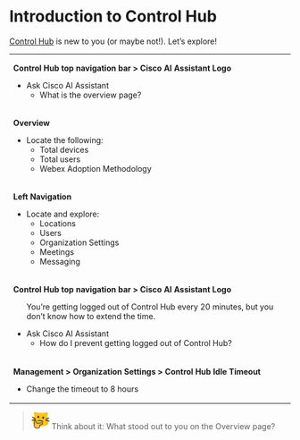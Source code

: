 # Introduction to Control Hub
[Control Hub](http://admin.webex.com/) is new to you (or maybe not!). Let’s explore!

<table><tbody><tr><td><p><strong>Control Hub top navigation bar &gt; Cisco AI Assistant Logo</strong></p><ul><li>Ask Cisco AI Assistant<ul><li>What is the overview page?</li></ul></li></ul></td><th></th></tr><tr><td><p><strong>Overview</strong></p><ul><li>Locate the following:<ul><li>Total devices</li><li>Total users</li><li>Webex Adoption Methodology</li></ul></li></ul></td><td></td></tr><tr><td><p><strong>Left Navigation</strong></p><ul><li>Locate and explore:<ul><li>Locations</li><li>Users</li><li>Organization Settings</li><li>Meetings</li><li>Messaging</li></ul></li></ul></td><td></td></tr><tr><td><p><strong>Control Hub top navigation bar &gt; Cisco AI Assistant Logo</strong></p><ul>You’re getting logged out of Control Hub every 20 minutes, but you don’t know how to extend the time.</p><li>Ask Cisco AI Assistant<ul><li>How do I prevent getting logged out of Control Hub?</li></ul></li></ul></td></tr><tr><td><p><strong>Management &gt; Organization Settings &gt; Control Hub Idle Timeout</strong></p><ul><li>Change the timeout to 8 hours</li></ul></td><td></td></tr></tbody></table>



>![Think About It](template_assets/thinkingcat.png) Think about it: What stood out to you on the Overview page?


